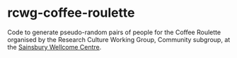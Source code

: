 # rcwg-coffee-roulette
Code to generate pseudo-random pairs of people for the Coffee Roulette organised by the Research Culture Working Group, Community subgroup,  at the [Sainsbury Wellcome Centre](https://www.sainsburywellcome.org/web/).
